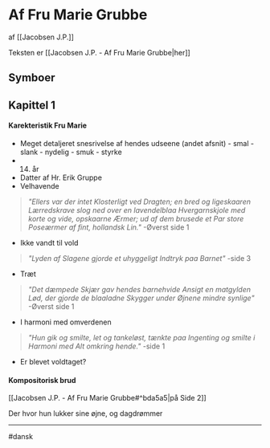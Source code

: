 # Af Fru Marie Grubbe
af [[Jacobsen J.P.]]

Teksten er [[Jacobsen J.P. - Af Fru Marie Grubbe|her]]


## Symboer 


## Kapittel 1
#### Karekteristik Fru Marie
- Meget detaljeret snesrivelse af hendes udseene (andet afsnit)
		- smal
		- slank
		- nydelig
		- smuk
		- styrke
- 14. år
- Datter af Hr. Erik Gruppe
- Velhavende
>*"Ellers var der intet Klosterligt ved Dragten; en bred og ligeskaaren Lærredskrave slog ned over en lavendelblaa Hvergarnskjole med korte og vide, opskaarne Ærmer; ud af dem brusede et Par store Poseærmer af fint, hollandsk Lin."*
>\-Øverst side 1

- Ikke vandt til vold
>*"Lyden af Slagene gjorde et uhyggeligt Indtryk paa Barnet"*
>\-side 3

- Træt
>*"Det dæmpede Skjær gav hendes barnehvide Ansigt en matgylden Lød, der gjorde de blaaladne Skygger under Øjnene mindre synlige"*
>\-Øverst side 1

- I harmoni med omverdenen
>*"Hun gik og smilte, let og tankeløst, tænkte paa Ingenting og smilte i Harmoni med Alt omkring hende."*
>\-side 1

- Er blevet voldtaget?

#### Kompositorisk brud
[[Jacobsen J.P. - Af Fru Marie Grubbe#^bda5a5|på Side 2]]

Der hvor hun lukker sine øjne, og dagdrømmer

---
#dansk 